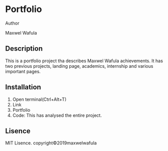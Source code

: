<h1><strong>Portfolio</strong></h1

<h2><span>Author</span></h2>
<p>Maxwel Wafula</p>

<h2><strong>Description</strong></h2>
<p> This is a portfolio project tha describes Maxwel Wafula achievements. It has two previous projects, landing page, academics, internship and various important pages.</p>

<h2>Installation</h2>
<ol>
    <li>Open terminal(Ctrl+Alt+T)</li>
    <li>Link</li>
    <li>Portfolio</li>
    <li>Code: This has analysed the entire project.</li>
</ol>

<h2>Lisence</h2>
<p> MIT Lisence. copyright&copy;2019maxwelwafula</p>